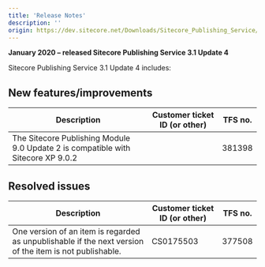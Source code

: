 ```yaml
---
title: 'Release Notes'
description: ''
origin: https://dev.sitecore.net/Downloads/Sitecore_Publishing_Service/31/Sitecore_Publishing_Service_31_Update4/Release_Notes
---
```


**January 2020 – released Sitecore Publishing Service 3.1 Update 4**

Sitecore Publishing Service 3.1 Update 4 includes:

## New features/improvements

| Description                                                                       | Customer ticket ID (or other) | TFS no. |
| --------------------------------------------------------------------------------- | ----------------------------- | ------- |
| ​The Sitecore Publishing Module 9.0 Update 2 is compatible with Sitecore XP 9.0.2 |                               | 381398  |

## Resolved issues

| Description                                                                                              | Customer ticket ID (or other) | TFS no. |
| -------------------------------------------------------------------------------------------------------- | ----------------------------- | ------- |
| ​One version of an item is regarded as unpublishable if the next version of the item is not publishable. | CS0175503                     | 377508  |
